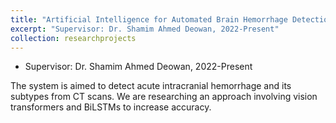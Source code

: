 ```yaml
---
title: "Artificial Intelligence for Automated Brain Hemorrhage Detection from CT Scans"
excerpt: "Supervisor: Dr. Shamim Ahmed Deowan, 2022-Present"
collection: researchprojects
---
```

* Supervisor: Dr. Shamim Ahmed Deowan, 2022-Present

The system is aimed to detect acute intracranial hemorrhage and its subtypes from CT scans. We are researching an approach involving vision transformers and BiLSTMs to increase accuracy.

